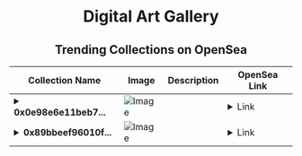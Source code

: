 <div align="center">

# Digital Art Gallery

## Trending Collections on OpenSea

| Collection Name                       | Image                                                                                     | Description                       | OpenSea Link                                                                                          |
|---------------------------------------|-------------------------------------------------------------------------------------------|-----------------------------------|--------------------------------------------------------------------------------------------------------|
| **<details><summary>0x0e98e6e11beb7...</summary>0x0e98e6e11beb795d8de3ba382186954147dcbd8a</details>** | ![Image](https://i2.seadn.io/optimism/0x2b4af402b907327489273847f7ee3b7c9a3b1187/9ae436df9b76bc38bc7163286d56c5/509ae436df9b76bc38bc7163286d56c5.png?w=200&auto=format) |  | <details><summary>Link</summary>[0x0e98e6e11beb795d8de3ba382186954147dcbd8a](https://opensea.io/collection/0x0e98e6e11beb795d8de3ba382186954147dcbd8a)</details> |
| **<details><summary>0x89bbeef96010f...</summary>0x89bbeef96010fd86febd4463862bb95dc0f8632b</details>** | ![Image](https://i2.seadn.io/optimism/0x2b4af402b907327489273847f7ee3b7c9a3b1187/9ae436df9b76bc38bc7163286d56c5/509ae436df9b76bc38bc7163286d56c5.png?w=200&auto=format) |  | <details><summary>Link</summary>[0x89bbeef96010fd86febd4463862bb95dc0f8632b](https://opensea.io/collection/0x89bbeef96010fd86febd4463862bb95dc0f8632b)</details> |

</div>